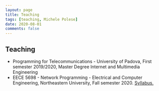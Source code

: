```yaml
---
layout: page
title: Teaching
tags: [teaching, Michele Polese]
date: 2020-08-01
comments: false
---
```


## Teaching

* Programming for Telecommunications - University of Padova, First semester 2019/2020, Master Degree Internet and Multimedia Engineering
* EECE 5698 - Network Programming - Electrical and Computer Engineering, Northeastern University, Fall semester 2020. <a href="/assets/pdf/eece-5698-syllabus.pdf" target="_blank">Syllabus.</a>


